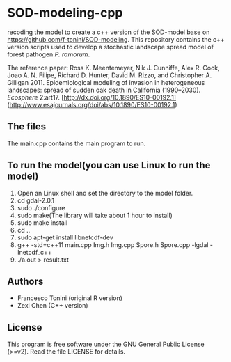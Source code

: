 # SOD-modeling-cpp
recoding the model to create a c++ version of the SOD-model base on https://github.com/f-tonini/SOD-modeling.
This repository contains the c++ version scripts used to develop a stochastic landscape spread model of forest pathogen *P. ramorum*.

The reference paper: Ross K. Meentemeyer, Nik J. Cunniffe, Alex R. Cook, Joao A. N. Filipe, Richard D. Hunter, David M. Rizzo, and Christopher A. Gilligan 2011. Epidemiological modeling of invasion in heterogeneous landscapes: spread of sudden oak death in California (1990–2030). *Ecosphere* 2:art17. [http://dx.doi.org/10.1890/ES10-00192.1] (http://www.esajournals.org/doi/abs/10.1890/ES10-00192.1) 

## The files
The main.cpp contains the main program to run.

## To run the model(you can use Linux to run the model)
1.  Open an Linux shell and set the directory to the model folder.
2.  cd gdal-2.0.1
3.  sudo ./configure
4.  sudo make(The library will take about 1 hour to install)
5.  sudo make install
5.  cd ..
6.  sudo apt-get install libnetcdf-dev
7.  g++ -std=c++11 main.cpp Img.h Img.cpp Spore.h Spore.cpp -lgdal -lnetcdf_c++
8.  ./a.out > result.txt

## Authors

* Francesco Tonini (original R version)
* Zexi Chen (C++ version)

## License

This program is free software under the GNU General Public License
(>=v2). Read the file LICENSE for details.
